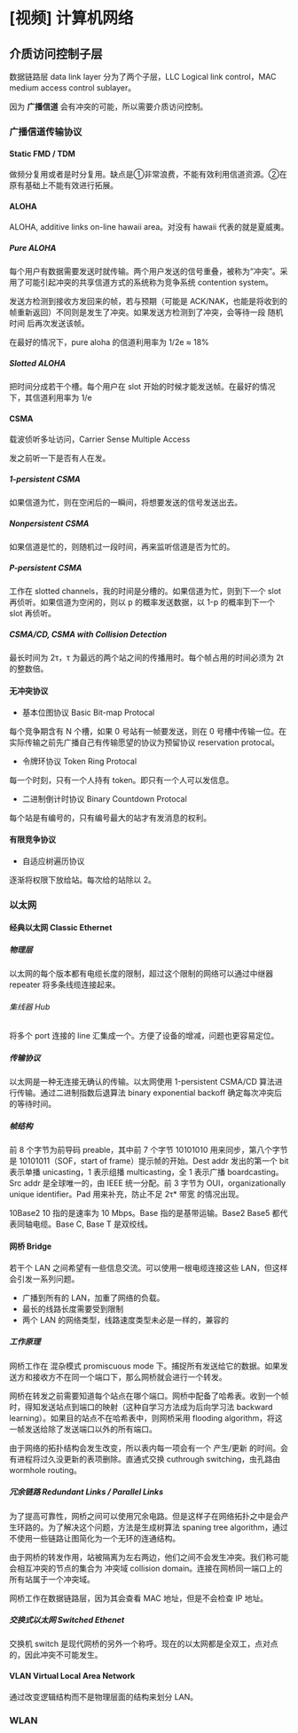 # [视频] 计算机网络

## 介质访问控制子层

数据链路层 data link layer 分为了两个子层，LLC Logical link control，MAC medium access control sublayer。

因为 **广播信道** 会有冲突的可能，所以需要介质访问控制。

### 广播信道传输协议

#### Static FMD / TDM

做频分复用或者是时分复用。缺点是①非常浪费，不能有效利用信道资源。②在原有基础上不能有效进行拓展。

#### ALOHA

ALOHA, additive links on-line hawaii area。对没有 hawaii 代表的就是夏威夷。

##### Pure ALOHA

每个用户有数据需要发送时就传输。两个用户发送的信号重叠，被称为“冲突”。采用了可能引起冲突的共享信道方式的系统称为竞争系统 contention system。

发送方检测到接收方发回来的帧，若与预期（可能是 ACK/NAK，也能是将收到的帧重新返回）不同则是发生了冲突。如果发送方检测到了冲突，会等待一段 随机时间 后再次发送该帧。

在最好的情况下，pure aloha 的信道利用率为 1/2e ≈ 18%

##### Slotted ALOHA

把时间分成若干个槽。每个用户在 slot 开始的时候才能发送帧。在最好的情况下，其信道利用率为 1/e

#### CSMA

载波侦听多址访问，Carrier Sense Multiple Access

发之前听一下是否有人在发。

##### 1-persistent CSMA

如果信道为忙，则在空闲后的一瞬间，将想要发送的信号发送出去。

##### Nonpersistent CSMA

如果信道是忙的，则随机过一段时间，再来监听信道是否为忙的。

##### P-persistent CSMA

工作在 slotted channels，我的时间是分槽的。如果信道为忙，则到下一个 slot 再侦听。如果信道为空闲的，则以 p 的概率发送数据，以 1-p 的概率到下一个 slot 再侦听。

##### CSMA/CD, CSMA with Collision Detection

最长时间为 2τ，τ 为最远的两个站之间的传播用时。每个帧占用的时间必须为 2t 的整数倍。

#### 无冲突协议

- 基本位图协议 Basic Bit-map Protocal

每个竞争期含有 N 个槽，如果 0 号站有一帧要发送，则在 0 号槽中传输一位。在实际传输之前先广播自己有传输愿望的协议为预留协议 reservation protocal。

- 令牌环协议 Token Ring Protocal

每一个时刻，只有一个人持有 token。即只有一个人可以发信息。

- 二进制倒计时协议 Binary Countdown Protocal

每个站是有编号的，只有编号最大的站才有发消息的权利。

#### 有限竞争协议

- 自适应树遍历协议

逐渐将权限下放给站。每次给的站除以 2。

### 以太网

#### 经典以太网 Classic Ethernet

##### 物理层

以太网的每个版本都有电缆长度的限制，超过这个限制的网络可以通过中继器 repeater 将多条线缆连接起来。

###### 集线器 Hub

将多个 port 连接的 line 汇集成一个。方便了设备的增减，问题也更容易定位。

##### 传输协议

以太网是一种无连接无确认的传输。以太网使用 1-persistent CSMA/CD 算法进行传输。通过二进制指数后退算法 binary exponential backoff 确定每次冲突后的等待时间。

##### 帧结构

前 8 个字节为前导码 preable，其中前 7 个字节 10101010 用来同步，第八个字节是 10101011（SOF，start of frame）提示帧的开始。Dest addr 发出的第一个 bit 表示单播 unicasting，1 表示组播 multicasting，全 1 表示广播 boardcasting。Src addr 是全球唯一的，由 IEEE 统一分配。前 3 字节为 OUI，organizationally unique identifier。Pad 用来补充，防止不足 2τ\* 带宽 的情况出现。

10Base2 10 指的是速率为 10 Mbps。Base 指的是基带运输。Base2 Base5 都代表同轴电缆。Base C, Base T 是双绞线。

#### 网桥 Bridge

若干个 LAN 之间希望有一些信息交流。可以使用一根电缆连接这些 LAN，但这样会引发一系列问题。

- 广播到所有的 LAN，加重了网络的负载。
- 最长的线路长度需要受到限制
- 两个 LAN 的网络类型，线路速度类型未必是一样的，兼容的

##### 工作原理

网桥工作在 混杂模式 promiscuous mode 下。捕捉所有发送给它的数据。如果发送方和接收方不在同一个端口下，那么网桥就会进行一个转发。

网桥在转发之前需要知道每个站点在哪个端口。网桥中配备了哈希表。收到一个帧时，得知发送站点到端口的映射（这种自学习方法成为后向学习法 backward learning）。如果目的站点不在哈希表中，则网桥采用 flooding algorithm，将这一帧发送给除了发送端口以外的所有端口。

由于网络的拓扑结构会发生改变，所以表内每一项会有一个 产生/更新 的时间。会有进程将过久没更新的表项删除。直通式交换 cuthrough switching，虫孔路由 wormhole routing。

##### 冗余链路 Redundant Links / Parallel Links

为了提高可靠性，网桥之间可以使用冗余电路。但是这样子在网络拓扑之中是会产生环路的。为了解决这个问题，方法是生成树算法 spaning tree algorithm，通过不使用一些链路让图简化为一个无环的连通结构。

由于网桥的转发作用，站被隔离为左右两边，他们之间不会发生冲突。我们称可能会相互冲突的节点的集合为 冲突域 collision domain。连接在网桥同一端口上的所有站属于一个冲突域。

网桥工作在数据链路层，因为其会查看 MAC 地址，但是不会检查 IP 地址。

##### 交换式以太网 Switched Ethenet

交换机 switch 是现代网桥的另外一个称呼。现在的以太网都是全双工，点对点的，因此冲突不可能发生。

#### VLAN Virtual Local Area Network

通过改变逻辑结构而不是物理层面的结构来划分 LAN。

### WLAN
